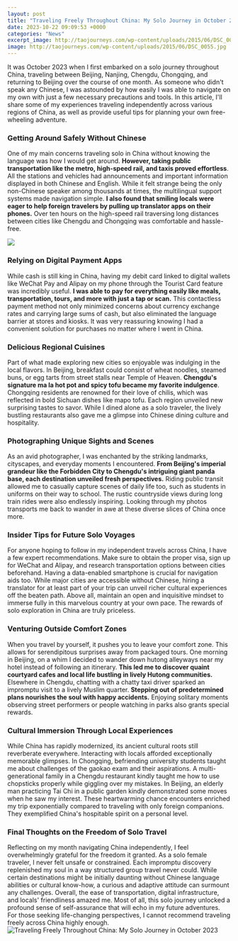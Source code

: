 ```yaml
---
layout: post
title: "Traveling Freely Throughout China: My Solo Journey in October 2023"
date: 2023-10-22 09:09:53 +0000
categories: "News"
excerpt_image: http://taojourneys.com/wp-content/uploads/2015/06/DSC_0055.jpg
image: http://taojourneys.com/wp-content/uploads/2015/06/DSC_0055.jpg
---
```


It was October 2023 when I first embarked on a solo journey throughout China, traveling between Beijing, Nanjing, Chengdu, Chongqing, and returning to Beijing over the course of one month. As someone who didn't speak any Chinese, I was astounded by how easily I was able to navigate on my own with just a few necessary precautions and tools. In this article, I'll share some of my experiences traveling independently across various regions of China, as well as provide useful tips for planning your own free-wheeling adventure.
### Getting Around Safely Without Chinese 
One of my main concerns traveling solo in China without knowing the language was how I would get around. **However, taking public transportation like the metro, high-speed rail, and taxis proved effortless**. All the stations and vehicles had announcements and important information displayed in both Chinese and English. While it felt strange being the only non-Chinese speaker among thousands at times, the multilingual support systems made navigation simple. **I also found that smiling locals were eager to help foreign travelers by pulling up translator apps on their phones.** Over ten hours on the high-speed rail traversing long distances between cities like Chengdu and Chongqing was comfortable and hassle-free.

![](http://3.bp.blogspot.com/-ZRAE8yR42Tc/UxD0_JJs1YI/AAAAAAAAFxM/dRRPyms8vws/s1600/02+great+wall+china+beijing+travel+blog.jpg)
### Relying on Digital Payment Apps 
While cash is still king in China, having my debit card linked to digital wallets like WeChat Pay and Alipay on my phone through the Tourist Card feature was incredibly useful. **I was able to pay for everything easily like meals, transportation, tours, and more with just a tap or scan.** This contactless payment method not only minimized concerns about currency exchange rates and carrying large sums of cash, but also eliminated the language barrier at stores and kiosks. It was very reassuring knowing I had a convenient solution for purchases no matter where I went in China.
### Delicious Regional Cuisines 
Part of what made exploring new cities so enjoyable was indulging in the local flavors. In Beijing, breakfast could consist of wheat noodles, steamed buns, or egg tarts from street stalls near Temple of Heaven. **Chengdu's signature ma la hot pot and spicy tofu became my favorite indulgence**. Chongqing residents are renowned for their love of chilis, which was reflected in bold Sichuan dishes like mapo tofu. Each region unveiled new surprising tastes to savor. While I dined alone as a solo traveler, the lively bustling restaurants also gave me a glimpse into Chinese dining culture and hospitality.
### Photographing Unique Sights and Scenes
As an avid photographer, I was enchanted by the striking landmarks, cityscapes, and everyday moments I encountered. **From Beijing's imperial grandeur like the Forbidden City to Chengdu's intriguing giant panda base, each destination unveiled fresh perspectives.** Riding public transit allowed me to casually capture scenes of daily life too, such as students in uniforms on their way to school. The rustic countryside views during long train rides were also endlessly inspiring. Looking through my photos transports me back to wander in awe at these diverse slices of China once more.
### Insider Tips for Future Solo Voyages 
For anyone hoping to follow in my independent travels across China, I have a few expert recommendations. Make sure to obtain the proper visa, sign up for WeChat and Alipay, and research transportation options between cities beforehand. Having a data-enabled smartphone is crucial for navigation aids too. While major cities are accessible without Chinese, hiring a translator for at least part of your trip can unveil richer cultural experiences off the beaten path. Above all, maintain an open and inquisitive mindset to immerse fully in this marvelous country at your own pace. The rewards of solo exploration in China are truly priceless.
### Venturing Outside Comfort Zones 
When you travel by yourself, it pushes you to leave your comfort zone. This allows for serendipitous surprises away from packaged tours. One morning in Beijing, on a whim I decided to wander down hutong alleyways near my hotel instead of following an itinerary. **This led me to discover quaint courtyard cafes and local life bustling in lively Hutong communities.** Elsewhere in Chengdu, chatting with a chatty taxi driver sparked an impromptu visit to a lively Muslim quarter. **Stepping out of predetermined plans nourishes the soul with happy accidents.** Enjoying solitary moments observing street performers or people watching in parks also grants special rewards.
### Cultural Immersion Through Local Experiences  
While China has rapidly modernized, its ancient cultural roots still reverberate everywhere. Interacting with locals afforded exceptionally memorable glimpses. In Chongqing, befriending university students taught me about challenges of the gaokao exam and their aspirations. A multi-generational family in a Chengdu restaurant kindly taught me how to use chopsticks properly while giggling over my mistakes. In Beijing, an elderly man practicing Tai Chi in a public garden kindly demonstrated some moves when he saw my interest. These heartwarming chance encounters enriched my trip exponentially compared to traveling with only foreign companions. They exemplified China's hospitable spirit on a personal level.
### Final Thoughts on the Freedom of Solo Travel
Reflecting on my month navigating China independently, I feel overwhelmingly grateful for the freedom it granted. As a solo female traveler, I never felt unsafe or constrained. Each impromptu discovery replenished my soul in a way structured group travel never could. While certain destinations might be initially daunting without Chinese language abilities or cultural know-how, a curious and adaptive attitude can surmount any challenges. Overall, the ease of transportation, digital infrastructure, and locals' friendliness amazed me. Most of all, this solo journey unlocked a profound sense of self-assurance that will echo in my future adventures. For those seeking life-changing perspectives, I cannot recommend traveling freely across China highly enough.
![Traveling Freely Throughout China: My Solo Journey in October 2023](http://taojourneys.com/wp-content/uploads/2015/06/DSC_0055.jpg)